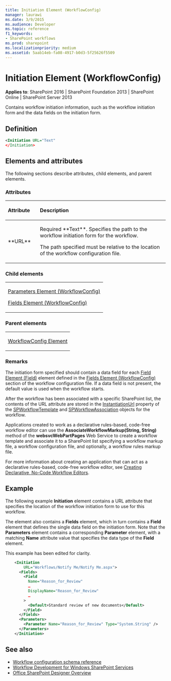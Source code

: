 ```yaml
---
title: Initiation Element (WorkflowConfig)
manager: laurawi
ms.date: 3/9/2015
ms.audience: Developer
ms.topic: reference
f1_keywords:
- SharePoint workflows
ms.prod: sharepoint
ms.localizationpriority: medium
ms.assetid: 5aab14eb-fa08-4917-b0d3-5f25626f5509
---
```


# Initiation Element (WorkflowConfig)

**Applies to**: SharePoint 2016 | SharePoint Foundation 2013 | SharePoint Online | SharePoint Server 2013

Contains workflow initiation information, such as the workflow initiation form and the data fields on the initiation form.

## Definition

```XML
<Initiation URL="Text"
</Initiation>
```

## Elements and attributes

The following sections describe attributes, child elements, and parent elements.

### Attributes

<table>
<colgroup>
<col width="20%" />
<col width="80%" />
</colgroup>
<thead>
<tr class="header">
<th align="left"><p>Attribute</p></th>
<th align="left"><p>Description</p></th>
</tr>
</thead>
<tbody>
<tr class="even">
<td align="left"><p>**URL**</p></td>
<td align="left"><p>Required **Text**. Specifies the path to the workflow initiation form for the workflow.</p>
<p>The path specified must be relative to the location of the workflow configuration file.</p></td>
</tr>
</tbody>
</table>

### Child elements

<table>
<colgroup>
<col width="100%" />
</colgroup>
<tbody>
<tr class="odd">
<td align="left"><p><span sdata="link"><a href="parameters-element-workflowconfig.md">Parameters Element (WorkflowConfig)</a></span></p>
<p><span sdata="link"><a href="fields-element-workflowconfig.md">Fields Element (WorkflowConfig)</a></span></p></td>
</tr>
</tbody>
</table>

### Parent elements

<table>
<colgroup>
<col width="100%" />
</colgroup>
<tbody>
<tr class="odd">
<td align="left"><p><span sdata="link"><a href="workflowconfig-element.md">WorkflowConfig Element</a></span></p></td>
</tr>
</tbody>
</table>

### Remarks

The initiation form specified should contain a data field for each [Field Element (Field)](field-element-field.md) element defined in the [Fields Element (WorkflowConfig)](fields-element-workflowconfig.md) section of the workflow configuration file. If a data field is not present, the default value is used when the workflow starts.

After the workflow has been associated with a specific SharePoint list, the contents of the URL attribute are stored in the [InstantiationUrl](https://msdn.microsoft.com/library/office/microsoft.sharepoint.workflow.spworkflowtemplate.instantiationurl.aspx) property of the [SPWorkflowTemplate](https://msdn.microsoft.com/library/office/microsoft.sharepoint.workflow.spworkflowtemplate.aspx) and [SPWorkflowAssociation](https://msdn.microsoft.com/library/office/microsoft.sharepoint.workflow.spworkflowassociation.aspx) objects for the workflow.

Applications created to work as a declarative rules-based, code-free workflow editor can use the **AssociateWorkflowMarkup(String, String)** method of the **websvcWebPartPages** Web Service to create a workflow template and associate it to a SharePoint list specifying a workflow markup file, a workflow configuration file, and optionally, a workflow rules markup file.

For more information about creating an application that can act as a declarative rules-based, code-free workflow editor, see [Creating Declarative, No-Code Workflow Editors](https://msdn.microsoft.com/library/office/bb417436.aspx).

## Example

The following example **Initiation** element contains a URL attribute that specifies the location of the workflow initiation form to use for this workflow.

The element also contains a **Fields** element, which in turn contains a **Field** element that defines the single data field on the initiation form. Note that the **Parameters** element contains a corresponding **Parameter** element, with a matching **Name** attribute value that specifies the data type of the **Field** element.

This example has been edited for clarity.

```XML
    <Initiation 
        URL="Workflows/Notify Me/Notify Me.aspx">
      <Fields>
        <Field 
          Name="Reason_for_Review" 
          …
          DisplayName="Reason_for_Review" 
          …
        >
          <Default>Standard review of new documents</Default>
        </Field>
      </Fields>
      <Parameters>
        <Parameter Name="Reason_for_Review" Type="System.String" />
      </Parameters>
    </Initiation>
```

## See also

- [Workflow configuration schema reference](workflow-configuration-schema-reference.md)
- [Workflow Development for Windows SharePoint Services](https://msdn.microsoft.com/library/office/ms414613.aspx)
- [Office SharePoint Designer Overview](https://msdn.microsoft.com/library/office/ms454098.aspx)









